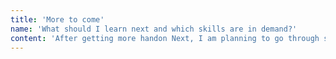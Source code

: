 ```yaml
---
title: 'More to come'
name: 'What should I learn next and which skills are in demand?'
content: 'After getting more handon Next, I am planning to go through some widely used platforms such as Docker and Kubernetes, along with AWS.'
---
```


